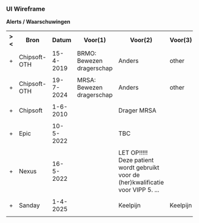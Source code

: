 ### UI Wireframe
<b>Alerts / Waarschuwingen</b>
<table class="grid">
<tbody>
<tr><th>&gt;&lt;</th>
<th>Bron</th>
<th>Datum</th>
<th>Voor(1)</th>
<th>Voor(2)</th>
<th>Voor(3)</th>
<th>Categorie</th>
<th>Status(1)</th>
<th>Status(2)</th>
</tr>
<tr><td>+</td>
<td>Chipsoft-OTH</td>
<td>15-4-2019</td>
<td>BRMO: Bewezen dragerschap</td>
<td>Anders</td>
<td>other</td>
<td>conditie</td>
<td>active</td>
<td>active</td>
</tr><tr><td></td><td colspan=8>
</td></tr>
<tr><td>+</td>
<td>Chipsoft-OTH</td>
<td>19-7-2024</td>
<td>MRSA: Bewezen dragerschap</td>
<td>Anders</td>
<td>other</td>
<td>conditie</td>
<td>active</td>
<td>active</td>
</tr><tr><td></td><td colspan=8>
</td></tr>
<tr><td>+</td>
<td>Chipsoft</td>
<td>1-6-2010</td>
<td></td>
<td>Drager MRSA</td>
<td></td>
<td>waarschuwing</td>
<td></td>
<td>active</td>
</tr><tr><td></td><td colspan=8>
</td></tr>
<tr><td>+</td>
<td>Epic</td>
<td>10-5-2022</td>
<td></td>
<td>TBC</td>
<td></td>
<td>Infection Flag</td>
<td></td>
<td>inactive</td>
</tr><tr><td></td><td colspan=8>
</td></tr>
<tr><td>+</td>
<td>Nexus</td>
<td>16-5-2022</td>
<td></td>
<td>LET OP!!!!!<br/>Deze patient wordt gebruikt voor de (her)kwalificatie voor VIPP 5. ...</td>
<td></td>
<td>Waarschuwing</td>
<td></td>
<td>active</td>
</tr><tr><td></td><td colspan=8>
</td></tr>
<tr><td>+</td>
<td>Sanday</td>
<td>1-4-2025</td>
<td></td>
<td>Keelpijn</td>
<td>Keelpijn</td>
<td>Alert</td>
<td></td>
<td>active</td>
</tr><tr><td></td><td colspan=8>
</td></tr>
</tbody>
</table>